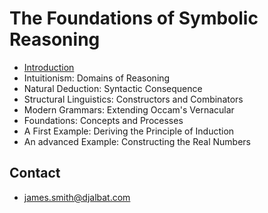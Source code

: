 # The Foundations of Symbolic Reasoning

* [Introduction](./introduction.md)
* Intuitionism: Domains of Reasoning
* Natural Deduction: Syntactic Consequence
* Structural Linguistics: Constructors and Combinators
* Modern Grammars: Extending Occam's Vernacular
* Foundations: Concepts and Processes
* A First Example: Deriving the Principle of Induction
* An advanced Example: Constructing the Real Numbers

## Contact

* james.smith@djalbat.com
